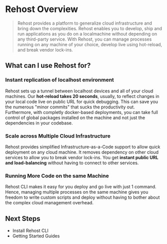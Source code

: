 # Rehost Overview

> Rehost provides a platform to generalize cloud infrastructure and bring down the complexities. Rehost enables you to develop, ship and run applications as you do on a localmachine without depending on any third-party service. With Rehost, you can manage processes running on any machine of your choice, develop live using hot-reload, and break vendor lock-ins.

## What can I use Rehost for?
### Instant replication of localhost environment

Rehost sets up a tunnel between localhost devices and all of your cloud machines. Our **hot-reload takes 20 seconds**, usually, to reflect changes in your local code live on public URL for quick debugging. This can save you the numerous "minor commits" that sucks the productivity out. Furthermore, with completly docker-based deployments, you can take full control of global packages installed on the machine and not just the dependencies in your codebase.

### Scale across Multiple Cloud Infrastructure

Rehost provides simplified Infrastructure-as-a-Code support to allow quick deployment on any cloud machine. It removes dependency on other cloud services to allow you to break vendor lock-ins. You get **instant public URL and load-balancing** without having to connect to other services.

### Running More Code on the same Machine

Rehost CLI makes it easy for you deploy and go live with just 1 command. Hence, managing multiple processes on the same machine gives you freedom to write custom scripts and deploy without having to bother about the complex cloud management overhead.

## Next Steps

* Install Rehost CLI
* Getting Started Guides
